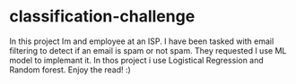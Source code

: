 # classification-challenge

In this project Im and employee at an ISP. I have been tasked with email filtering to detect if an email is spam or not spam. They requested I use ML model to implemant it. In thos project i use Logistical Regression and Random forest. Enjoy the read! :)
